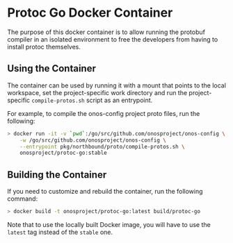 # Protoc Go Docker Container
The purpose of this docker container is to allow running the protobuf compiler in an 
isolated environment to free the developers from having to install protoc themselves.

## Using the Container
The container can be used by running it with a mount that points to the local workspace,
set the project-specific work directory and run the project-specific `compile-protos.sh` 
script as an entrypoint.

For example, to compile the onos-config project proto files, run the following:

```bash
> docker run -it -v `pwd`:/go/src/github.com/onosproject/onos-config \
    -w /go/src/github.com/onosproject/onos-config \
    --entrypoint pkg/northbound/proto/compile-protos.sh \
    onosproject/protoc-go:stable 
```

## Building the Container
If you need to customize and rebuild the container, run the following command:

```bash
> docker build -t onosproject/protoc-go:latest build/protoc-go
```

Note that to use the locally built Docker image, you will have to use the `latest` 
tag instead of the `stable` one.
